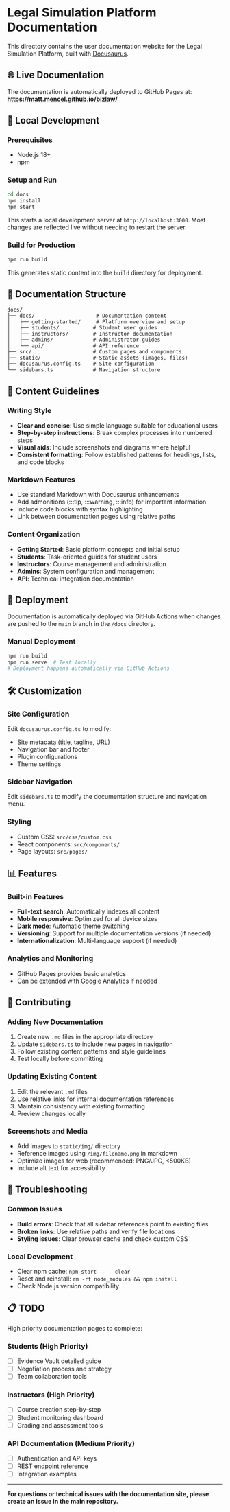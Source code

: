 # Legal Simulation Platform Documentation

This directory contains the user documentation website for the Legal Simulation Platform, built with [Docusaurus](https://docusaurus.io/).

## 🌐 Live Documentation

The documentation is automatically deployed to GitHub Pages at:
**https://matt.mencel.github.io/bizlaw/**

## 🚀 Local Development

### Prerequisites
- Node.js 18+
- npm

### Setup and Run
```bash
cd docs
npm install
npm start
```

This starts a local development server at `http://localhost:3000`. Most changes are reflected live without needing to restart the server.

### Build for Production
```bash
npm run build
```

This generates static content into the `build` directory for deployment.

## 📁 Documentation Structure

```
docs/
├── docs/                    # Documentation content
│   ├── getting-started/     # Platform overview and setup
│   ├── students/           # Student user guides
│   ├── instructors/        # Instructor documentation
│   ├── admins/             # Administrator guides
│   └── api/                # API reference
├── src/                    # Custom pages and components
├── static/                 # Static assets (images, files)
├── docusaurus.config.ts    # Site configuration
└── sidebars.ts             # Navigation structure
```

## 📝 Content Guidelines

### Writing Style
- **Clear and concise**: Use simple language suitable for educational users
- **Step-by-step instructions**: Break complex processes into numbered steps
- **Visual aids**: Include screenshots and diagrams where helpful
- **Consistent formatting**: Follow established patterns for headings, lists, and code blocks

### Markdown Features
- Use standard Markdown with Docusaurus enhancements
- Add admonitions (:::tip, :::warning, :::info) for important information
- Include code blocks with syntax highlighting
- Link between documentation pages using relative paths

### Content Organization
- **Getting Started**: Basic platform concepts and initial setup
- **Students**: Task-oriented guides for student users
- **Instructors**: Course management and administration
- **Admins**: System configuration and management
- **API**: Technical integration documentation

## 🔄 Deployment

Documentation is automatically deployed via GitHub Actions when changes are pushed to the `main` branch in the `/docs` directory.

### Manual Deployment
```bash
npm run build
npm run serve  # Test locally
# Deployment happens automatically via GitHub Actions
```

## 🛠️ Customization

### Site Configuration
Edit `docusaurus.config.ts` to modify:
- Site metadata (title, tagline, URL)
- Navigation bar and footer
- Plugin configurations
- Theme settings

### Sidebar Navigation
Edit `sidebars.ts` to modify the documentation structure and navigation menu.

### Styling
- Custom CSS: `src/css/custom.css`
- React components: `src/components/`
- Page layouts: `src/pages/`

## 📊 Features

### Built-in Features
- **Full-text search**: Automatically indexes all content
- **Mobile responsive**: Optimized for all device sizes
- **Dark mode**: Automatic theme switching
- **Versioning**: Support for multiple documentation versions (if needed)
- **Internationalization**: Multi-language support (if needed)

### Analytics and Monitoring
- GitHub Pages provides basic analytics
- Can be extended with Google Analytics if needed

## 🤝 Contributing

### Adding New Documentation
1. Create new `.md` files in the appropriate directory
2. Update `sidebars.ts` to include new pages in navigation
3. Follow existing content patterns and style guidelines
4. Test locally before committing

### Updating Existing Content
1. Edit the relevant `.md` files
2. Use relative links for internal documentation references
3. Maintain consistency with existing formatting
4. Preview changes locally

### Screenshots and Media
- Add images to `static/img/` directory
- Reference images using `/img/filename.png` in markdown
- Optimize images for web (recommended: PNG/JPG, <500KB)
- Include alt text for accessibility

## 🐛 Troubleshooting

### Common Issues
- **Build errors**: Check that all sidebar references point to existing files
- **Broken links**: Use relative paths and verify file locations
- **Styling issues**: Clear browser cache and check custom CSS

### Local Development
- Clear npm cache: `npm start -- --clear`
- Reset and reinstall: `rm -rf node_modules && npm install`
- Check Node.js version compatibility

## 📋 TODO

High priority documentation pages to complete:

### Students (High Priority)
- [ ] Evidence Vault detailed guide
- [ ] Negotiation process and strategy
- [ ] Team collaboration tools

### Instructors (High Priority)
- [ ] Course creation step-by-step
- [ ] Student monitoring dashboard
- [ ] Grading and assessment tools

### API Documentation (Medium Priority)
- [ ] Authentication and API keys
- [ ] REST endpoint reference
- [ ] Integration examples

---

**For questions or technical issues with the documentation site, please create an issue in the main repository.**
